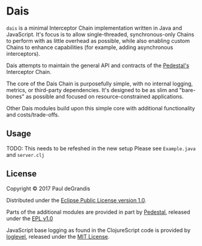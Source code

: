# Dais

`dais` is a minimal Interceptor Chain implementation written in
Java and JavaScript.
It's focus is to allow single-threaded, synchronous-only Chains to perform
with as little overhead as possible, while also enabling custom Chains to enhance
capabilities (for example, adding asynchronous interceptors).

Dais attempts to maintain the general API and contracts of the [Pedestal's](https://github.com/pedestal/pedestal)
Interceptor Chain.

The core of the Dais Chain is purposefully simple, with no internal logging, metrics, or
third-party dependencies.  It's designed to be as slim and "bare-bones" as
possible and focused on resource-constrained applications.

Other Dais modules build upon this simple core with additional functionality and costs/trade-offs.

## Usage

TODO: This needs to be refeshed in the new setup
Please see `Example.java` and `server.clj`

## License

Copyright © 2017 Paul deGrandis

Distributed under the [Eclipse Public License version 1.0](https://opensource.org/licenses/EPL-1.0).

Parts of the additional modules are provided in part by [Pedestal](https://github.com/pedestal/pedestal),
released under the [EPL v1.0](https://opensource.org/licenses/EPL-1.0)

JavaScript base logging as found in the ClojureScript code is provided by
[loglevel](https://github.com/pimterry/loglevel), released under the [MIT License](https://opensource.org/licenses/MIT).

